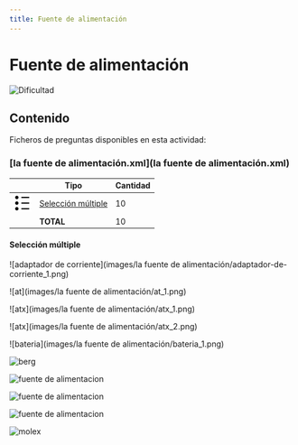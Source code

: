 ```yaml
---
title: Fuente de alimentación
---
```


# Fuente de alimentación

![Dificultad](https://img.shields.io/badge/Dificultad-Desconocida-black)



## Contenido

Ficheros de preguntas disponibles en esta actividad:



### [la fuente de alimentación.xml](la fuente de alimentación.xml)


|   | Tipo              | Cantidad                   |
| - | ----------------- | -------------------------- |
| ![multichoice](https://raw.githubusercontent.com/teuton-software/actirepo/master/icons/multichoice.svg) | [Selección múltiple](#selección-múltiple) | 10 |
|   | **TOTAL**         | 10 |


#### Selección múltiple


![adaptador de corriente](images/la fuente de alimentación/adaptador-de-corriente_1.png)

![at](images/la fuente de alimentación/at_1.png)

![atx](images/la fuente de alimentación/atx_1.png)

![atx](images/la fuente de alimentación/atx_2.png)

![bateria](images/la fuente de alimentación/bateria_1.png)

![berg](images/None)

![fuente de alimentacion](images/None)

![fuente de alimentacion](images/None)

![fuente de alimentacion](images/None)

![molex](images/None)




